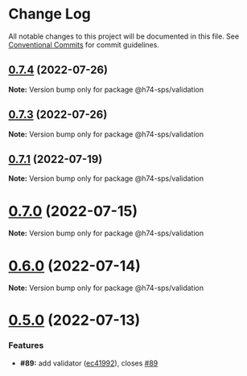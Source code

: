 # Change Log

All notable changes to this project will be documented in this file.
See [Conventional Commits](https://conventionalcommits.org) for commit guidelines.

## [0.7.4](https://github.com/hooked74/sps/compare/v0.7.3...v0.7.4) (2022-07-26)

**Note:** Version bump only for package @h74-sps/validation





## [0.7.3](https://github.com/hooked74/sps/compare/v0.7.2...v0.7.3) (2022-07-26)

**Note:** Version bump only for package @h74-sps/validation





## [0.7.1](https://github.com/hooked74/sps/compare/v0.7.0...v0.7.1) (2022-07-19)

**Note:** Version bump only for package @h74-sps/validation





# [0.7.0](https://github.com/hooked74/sps/compare/v0.6.0...v0.7.0) (2022-07-15)

**Note:** Version bump only for package @h74-sps/validation





# [0.6.0](https://github.com/hooked74/sps/compare/v0.5.0...v0.6.0) (2022-07-14)

**Note:** Version bump only for package @h74-sps/validation





# [0.5.0](https://github.com/hooked74/sps/compare/v0.4.0...v0.5.0) (2022-07-13)


### Features

* **#89:** add validator ([ec41992](https://github.com/hooked74/sps/commit/ec41992cd44e25d9200943d7247c51addead72af)), closes [#89](https://github.com/hooked74/sps/issues/89)
